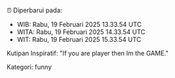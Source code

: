 ⏰ Diperbarui pada:
- WIB: Rabu, 19 Februari 2025 13.33.54 UTC
- WITA: Rabu, 19 Februari 2025 14.33.54 UTC
- WIT: Rabu, 19 Februari 2025 15.33.54 UTC

Kutipan Inspiratif:
"If you are player then Im the GAME."


Kategori: funny

